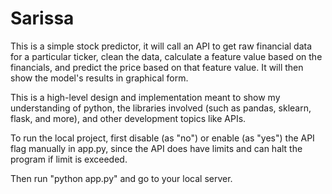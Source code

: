 # Sarissa

This is a simple stock predictor, it will call an API to get raw financial data for a particular ticker, clean the data, calculate a feature value based on the financials, and predict the price based on that feature value. It will then show the model's results in graphical form. 

This is a high-level design and implementation meant to show my understanding of python, the libraries involved (such as pandas, sklearn, flask, and more), and other development topics like APIs.

To run the local project, first disable (as "no") or enable (as "yes") the API flag manually in app.py, since the API does have limits and can halt the program if limit is exceeded.

Then run "python app.py" and go to your local server.
